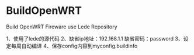 # BuildOpenWRT
Build OpenWRT Fireware use Lede Repository

1、使用了lede的源代码
2、缺省ip地址：192.168.1.1  缺省密码：password
3、设定每周自动编译
4、保存config内容到myconfig.buildinfo
